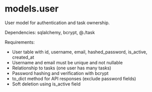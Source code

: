 # models.user

User model for authentication and task ownership.

Dependencies: sqlalchemy, bcrypt, @./task

Requirements:
- User table with id, username, email, hashed_password, is_active, created_at
- Username and email must be unique and not nullable
- Relationship to tasks (one user has many tasks)
- Password hashing and verification with bcrypt
- to_dict method for API responses (exclude password fields)
- Soft deletion using is_active field